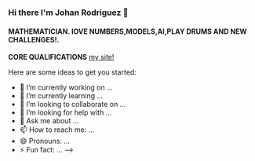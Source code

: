 ### Hi there I'm Johan Rodriguez 👋

#### __MATHEMATICIAN. lOVE NUMBERS,MODELS,AI,PLAY DRUMS AND NEW CHALLENGES!.__


__CORE QUALIFICATIONS__
[my site!](https://www.linkedin.com/in/johan-rodriguez-80b687159/)



Here are some ideas to get you started:

- 🔭 I’m currently working on ...
- 🌱 I’m currently learning ...
- 👯 I’m looking to collaborate on ...
- 🤔 I’m looking for help with ...
- 💬 Ask me about ...
- 📫 How to reach me: ...
- 😄 Pronouns: ...
- ⚡ Fun fact: ...
-->
